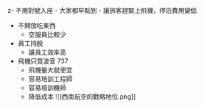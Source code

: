 z- 不用對號入座
	- 大家都早點到
	- 讓旅客趕緊上飛機，停泊費用變低
- 不開放吃東西
	- 空服員比較少
- 員工持股
	- 讓員工效率高
- 飛機只買波音 737
	- 飛機量大就便宜
	- 容易培訓工程師
	- 容易培訓機師
	- 降低成本
![[西南航空的戰略地位.png]]